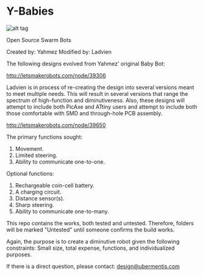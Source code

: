 Y-Babies
========
![alt tag](http://letsmakerobots.com/files/imagecache/robot_fullpage_header/field_primary_image/IMGP0947.JPG)

Open Source Swarm Bots

Created by: Yahmez
Modified by: Ladvien

The following designs evolved from Yahmez' original Baby Bot:
  
  http://letsmakerobots.com/node/39306

Ladvien is in process of re-creating the design into several versions meant to meet multiple needs.  This will result in
several versions that range the spectrum of high-function and diminutiveness. Also, these designs will attempt to include
both PicAxe and ATtiny users and attempt to include both those comfortable with SMD and through-hole PCB assembly.
  
  http://letsmakerobots.com/node/39650

The primary functions sought:

  1. Movement.
  2. Limited steering.
  3. Ability to communicate one-to-one.
  
Optional functions:
  
  1. Rechargeable coin-cell battery.
  2. A charging circuit.
  3. Distance sensor(s).
  4. Sharp steering.
  5. Ability to communicate one-to-many.

This repo contains the works, both tested and untested.  Therefore, folders will be marked "Untested" until someone confirms the build works.

Again, the purpose is to create a diminutive robot given the following constraints: Small size, total expense, functions, and individualized purposes. 

If there is a direct question, please contact: design@ubermentis.com


